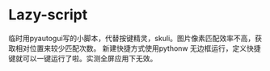 # Lazy-script
  临时用pyautogui写的小脚本，代替按键精灵，skuli。图片像素匹配效率不高，获取相对位置来较少匹配次数。
  新建快捷方式使用pythonw 无边框运行，定义快捷键就可以一键运行了啦。实测全屏应用下无效。
